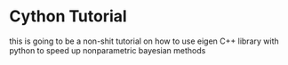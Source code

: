 # Cython Tutorial
this is going to be a non-shit tutorial on how to use eigen C++ library with python to speed up nonparametric bayesian methods
